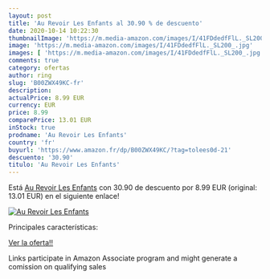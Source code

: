 ```yaml
---
layout: post
title: 'Au Revoir Les Enfants al 30.90 % de descuento'
date: 2020-10-14 10:22:30
thumbnailImage: 'https://m.media-amazon.com/images/I/41FDdedfFlL._SL200_.jpg'
image: 'https://m.media-amazon.com/images/I/41FDdedfFlL._SL200_.jpg'
images: [ 'https://m.media-amazon.com/images/I/41FDdedfFlL._SL200_.jpg' ]
comments: true
category: ofertas
author: ring
slug: 'B00ZWX49KC-fr'
description:
actualPrice: 8.99 EUR
currency: EUR
price: 8.99
comparePrice: 13.01 EUR
inStock: true
prodname: 'Au Revoir Les Enfants'
country: 'fr'
buyurl: 'https://www.amazon.fr/dp/B00ZWX49KC/?tag=tolees0d-21'
descuento: '30.90'
titulo: 'Au Revoir Les Enfants'
---
```


Está [Au Revoir Les Enfants](https://www.amazon.fr/dp/B00ZWX49KC/?tag=tolees0d-21) con 30.90 de descuento por 8.99 EUR (original: 13.01 EUR) en el siguiente enlace!

[![Au Revoir Les Enfants](https://m.media-amazon.com/images/I/41FDdedfFlL._SL200_.jpg)](https://www.amazon.fr/dp/B00ZWX49KC/?tag=tolees0d-21)

Principales características:


[Ver la oferta!!](https://www.amazon.fr/dp/B00ZWX49KC/?tag=tolees0d-21)

Links participate in Amazon Associate program and might generate a comission on qualifying sales


